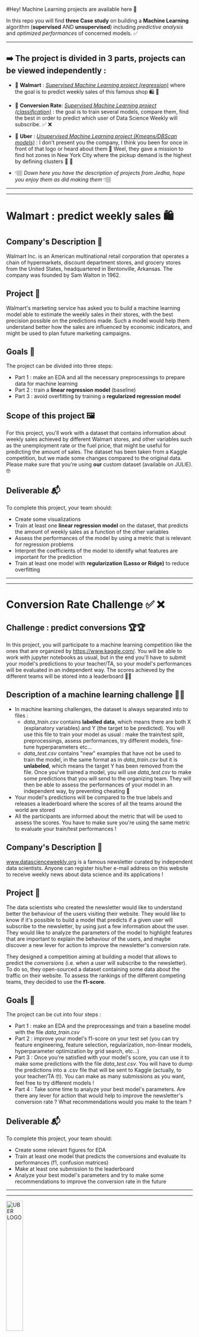 #Hey! Machine Learning projects are available here 🩵


In this repo you will find **three Case study** on building a **Machine Learning** algorithm (**supervised** AND **unsupervised**) including *predictive analysis* and *optimized performances* of concerned models. ✅

---
## ➡️ The project is divided in 3 parts, projects can be viewed independently : 

 * 🔗 **Walmart** :  <ins>*Supervised Machine Learning project (regression)*</ins> where the goal is to predict weekly sales of this famous shop 🛍️ 🛒

 * 🔗 **Conversion Rate**: <ins>*Supervised Machine Learning project (classification)*</ins> : the goal is to train several models, compare them, find the best in order to predict which user of Data Science Weekly will subscribe. ✅ ❌

 * 🔗 **Uber** : <ins>*Unupervised Machine Learning project (Kmeans/DBScan models)*</ins> : I don't present you the company, I think you been for once in front of that logo or heard about them 🤗 Weel, they gave a mission to find hot zones in New York City where the pickup demand is the highest by defining clusters 🏁 🚙

      
 - 👇🏽 *Down here you have the description of projects from Jedha, hope you enjoy them as did making them* 👇🏽


---
---


# Walmart : predict weekly sales 🛍️ 


## Company's Description 📇

Walmart Inc. is an American multinational retail corporation that operates a chain of hypermarkets, discount department stores, and grocery stores from the United States, headquartered in Bentonville, Arkansas. The company was founded by Sam Walton in 1962.

## Project 🚧

Walmart's marketing service has asked you to build a machine learning model able to estimate the weekly sales in their stores, with the best precision possible on the predictions made. Such a model would help them understand better how the sales are influenced by economic indicators, and might be used to plan future marketing campaigns.

## Goals 🎯

The project can be divided into three steps:

- Part 1 : make an EDA and all the necessary preprocessings to prepare data for machine learning
- Part 2 : train a **linear regression model** (baseline)
- Part 3 : avoid overfitting by training a **regularized regression model**

## Scope of this project 🖼️

For this project, you'll work with a dataset that contains information about weekly sales achieved by different Walmart stores, and other variables such as the unemployment rate or the fuel price, that might be useful for predicting the amount of sales. The dataset has been taken from a Kaggle competition, but we made some changes compared to the original data. Please make sure that you're using **our** custom dataset (available on JULIE). 🤓

## Deliverable 📬

To complete this project, your team should: 

- Create some visualizations
- Train at least one **linear regression model** on the dataset, that predicts the amount of weekly sales as a function of the other variables
- Assess the performances of the model by using a metric that is relevant for regression problems
- Interpret the coefficients of the model to identify what features are important for the prediction
- Train at least one model with **regularization (Lasso or Ridge)** to reduce overfitting


---
---

# Conversion Rate Challenge ✅ ❌


## Challenge : predict conversions 🏆🏆
In this project, you will participate to a machine learning competition like the ones that are organized by https://www.kaggle.com/. You will be able to work with jupyter notebooks as usual, but in the end you'll have to submit your model's predictions to your teacher/TA, so your model's performances will be evaluated in an independent way. The scores achieved by the different teams will be stored into a leaderboard 🏅🏅

## Description of a machine learning challenge 🚴🚴
- In machine learning challenges, the dataset is always separated into to files :
    - *data_train.csv* contains **labelled data**, which means there are both X (explanatory variables) and Y (the target to be predicted). You will use this file to train your model as usual : make the train/test split, preprocessings, assess performances, try different models, fine-tune hyperparameters etc...
    - *data_test.csv* contains "new" examples that have not be used to train the model, in the same format as in *data_train.csv* but it is **unlabeled**, which means the target Y has been removed from the file. Once you've trained a model, you will use *data_test.csv* to make some predictions that you will send to the organizing team. They will then be able to assess the performances of your model in an independent way, by preventing cheating 🤸
- Your model's predictions will be compared to the true labels and releases a leaderboard where the scores of all the teams around the world are stored
- All the participants are informed about the metric that will be used to assess the scores. You have to make sure you're using the same metric to evaluate your train/test performances !

## Company's Description 📇
www.datascienceweekly.org is a famous newsletter curated by independent data scientists. Anyone can register his/her e-mail address on this website to receive weekly news about data science and its applications !

## Project 🚧
The data scientists who created the newsletter would like to understand better the behaviour of the users visiting their website. They would like to know if it's possible to build a model that predicts if a given user will subscribe to the newsletter, by using just a few information about the user. They would like to analyze the parameters of the model to highlight features that are important to explain the behaviour of the users, and maybe discover a new lever for action to improve the newsletter's conversion rate.

They designed a competition aiming at building a model that allows to predict the *conversions* (i.e. when a user will subscribe to the newsletter). To do so, they open-sourced a dataset containing some data about the traffic on their website. To assess the rankings of the different competing teams, they decided to use the **f1-score**.

## Goals 🎯
The project can be cut into four steps :
- Part 1 : make an EDA and the preprocessings and train a baseline model with the file *data_train.csv*
- Part 2 : improve your model's f1-score on your test set (you can try feature engineering, feature selection, regularization, non-linear models, hyperparameter optimization by grid search, etc...)
- Part 3 : Once you're satisfied with your model's score, you can use it to make some predictions with the file *data_test.csv*. You will have to dump the predictions into a .csv file that will be sent to Kaggle (actually, to your teacher/TA 🤓). You can make as many submissions as you want, feel free to try different models !
- Part 4 : Take some time to analyze your best model's parameters. Are there any lever for action that would help to improve the newsletter's conversion rate ? What recommendations would you make to the team ?

## Deliverable 📬
To complete this project, your team should: 
- Create some relevant figures for EDA
- Train at least one model that predicts the conversions and evaluate its performances (f1, confusion matrices)
- Make at least one submission to the leaderboard 
- Analyze your best model's parameters and try to make some recommendations to improve the conversion rate in the future


---
---

<img src="https://upload.wikimedia.org/wikipedia/commons/thumb/5/58/Uber_logo_2018.svg/1024px-Uber_logo_2018.svg.png" alt="UBER LOGO" width="30%" />

# UBER Pickups 🚙


## Company's Description 📇

<a href="http://uber.com/" target="_blank">Uber</a> is one of the most famous startup in the world. It started as a ride-sharing application for people who couldn't afford a taxi. Now, Uber expanded its activities to Food Delivery with <a href="https://www.ubereats.com/fr-en" target="_blank">Uber Eats</a>, package delivery, freight transportation and even urban transportation with <a href="https://www.uber.com/fr/en/ride/uber-bike/" target="_blank"> Jump Bike</a> and <a href="https://www.li.me/" target="_blank"> Lime </a> that the company funded. 


The company's goal is to revolutionize transportation accross the globe. It operates now on about 70 countries and 900 cities and generates over $14 billion revenue! 😮


## Project 🚧

One of the main pain point that Uber's team found is that sometimes drivers are not around when users need them. For example, a user might be in San Francisco's Financial District whereas Uber drivers are looking for customers in Castro.  

(If you are not familiar with the bay area, check out <a href="https://www.google.com/maps/place/San+Francisco,+CA,+USA/@37.7515389,-122.4567213,13.43z/data=!4m5!3m4!1s0x80859a6d00690021:0x4a501367f076adff!8m2!3d37.7749295!4d-122.4194155" target="_blank">Google Maps</a>)

Eventhough both neighborhood are not that far away, users would still have to wait 10 to 15 minutes before being picked-up, which is too long. Uber's research shows that users accept to wait 5-7 minutes, otherwise they would cancel their ride. 

Therefore, Uber's data team would like to work on a project where **their app would recommend hot-zones in major cities to be in at any given time of day.**  

## Goals 🎯

Uber already has data about pickups in major cities. Your objective is to create algorithms that will determine where are the hot-zones that drivers should be in. Therefore you will:

* Create an algorithm to find hot zones 
* Visualize results on a nice dashboard 

## Scope of this project 🖼️

To start off, Uber wants to try this feature in New York city. Therefore you will only focus on this city. Data can be found here: 

👉👉<a href="https://full-stack-bigdata-datasets.s3.eu-west-3.amazonaws.com/Machine+Learning+non+Supervis%C3%A9/Projects/uber-trip-data.zip" target="_blank"> Uber Trip Data</a> 👈👈

**You only need to focus on New York City for this project**

## Helpers 🦮

To help you achieve this project, here are a few tips that should help you: 

### Clustering is your friend 

Clustering technics are a perfect fit for the job. Think about it, all the pickup locations can be gathered into different clusters. You can then use **cluster coordinates to pin hot zones** 😉
    

### Create maps with `plotly` 

Check out <a href="https://plotly.com/" target="_blank">Plotly</a> documentation, you can create maps and populate them easily. Obviously, there are other libraries but this one should do the job pretty well. 


### Start small grow big 

Eventhough Uber wants to have hot-zones per hour and per day of week, you should first **start small**. Pick one day at a given hour and **then start to generalize** your approach. 


## Deliverable 📬

To complete this project, your team should: 

* Have a map with hot-zones using any python library (`plotly` or anything else). 
* You should **at least** describe hot-zones per day of week. 
* Compare results with **at least** two unsupervised algorithms like KMeans and DBScan. 

Your maps should look something like this: 

<img src="https://full-stack-assets.s3.eu-west-3.amazonaws.com/images/Clusters_uber_pickups.png" alt="Uber Cluster Map" />


---
---
